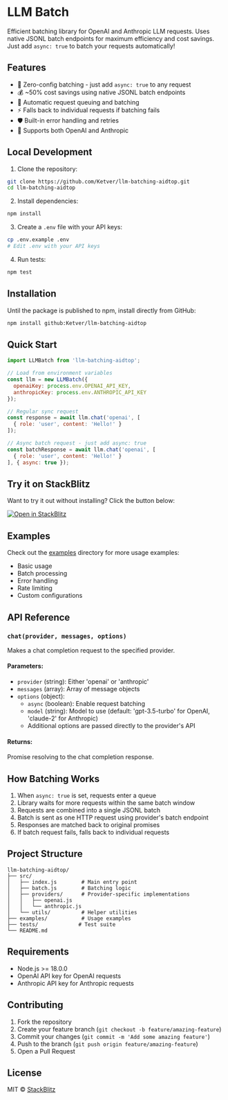# LLM Batch

Efficient batching library for OpenAI and Anthropic LLM requests. Uses native JSONL batch endpoints for maximum efficiency and cost savings. Just add `async: true` to batch your requests automatically!

## Features

- 🚀 Zero-config batching - just add `async: true` to any request
- 💰 ~50% cost savings using native JSONL batch endpoints
- 🔄 Automatic request queuing and batching
- ⚡️ Falls back to individual requests if batching fails
- 🛡️ Built-in error handling and retries
- 🔌 Supports both OpenAI and Anthropic

## Local Development

1. Clone the repository:
```bash
git clone https://github.com/Ketver/llm-batching-aidtop.git
cd llm-batching-aidtop
```

2. Install dependencies:
```bash
npm install
```

3. Create a `.env` file with your API keys:
```bash
cp .env.example .env
# Edit .env with your API keys
```

4. Run tests:
```bash
npm test
```

## Installation

Until the package is published to npm, install directly from GitHub:
```bash
npm install github:Ketver/llm-batching-aidtop
```

## Quick Start

```javascript
import LLMBatch from 'llm-batching-aidtop';

// Load from environment variables
const llm = new LLMBatch({
  openaiKey: process.env.OPENAI_API_KEY,
  anthropicKey: process.env.ANTHROPIC_API_KEY
});

// Regular sync request
const response = await llm.chat('openai', [
  { role: 'user', content: 'Hello!' }
]);

// Async batch request - just add async: true
const batchResponse = await llm.chat('openai', [
  { role: 'user', content: 'Hello!' }
], { async: true });
```

## Try it on StackBlitz

Want to try it out without installing? Click the button below:

[![Open in StackBlitz](https://developer.stackblitz.com/img/open_in_stackblitz.svg)](https://stackblitz.com/github/Ketver/llm-batching-aidtop)

## Examples

Check out the [examples](./examples) directory for more usage examples:

- Basic usage
- Batch processing
- Error handling
- Rate limiting
- Custom configurations

## API Reference

### `chat(provider, messages, options)`

Makes a chat completion request to the specified provider.

#### Parameters:

- `provider` (string): Either 'openai' or 'anthropic'
- `messages` (array): Array of message objects
- `options` (object):
  - `async` (boolean): Enable request batching
  - `model` (string): Model to use (default: 'gpt-3.5-turbo' for OpenAI, 'claude-2' for Anthropic)
  - Additional options are passed directly to the provider's API

#### Returns:

Promise resolving to the chat completion response.

## How Batching Works

1. When `async: true` is set, requests enter a queue
2. Library waits for more requests within the same batch window
3. Requests are combined into a single JSONL batch
4. Batch is sent as one HTTP request using provider's batch endpoint
5. Responses are matched back to original promises
6. If batch request fails, falls back to individual requests

## Project Structure

```
llm-batching-aidtop/
├── src/
│   ├── index.js        # Main entry point
│   ├── batch.js        # Batching logic
│   ├── providers/      # Provider-specific implementations
│   │   ├── openai.js
│   │   └── anthropic.js
│   └── utils/          # Helper utilities
├── examples/           # Usage examples
├── tests/             # Test suite
└── README.md
```

## Requirements

- Node.js >= 18.0.0
- OpenAI API key for OpenAI requests
- Anthropic API key for Anthropic requests

## Contributing

1. Fork the repository
2. Create your feature branch (`git checkout -b feature/amazing-feature`)
3. Commit your changes (`git commit -m 'Add some amazing feature'`)
4. Push to the branch (`git push origin feature/amazing-feature`)
5. Open a Pull Request

## License

MIT © [StackBlitz](https://stackblitz.com)